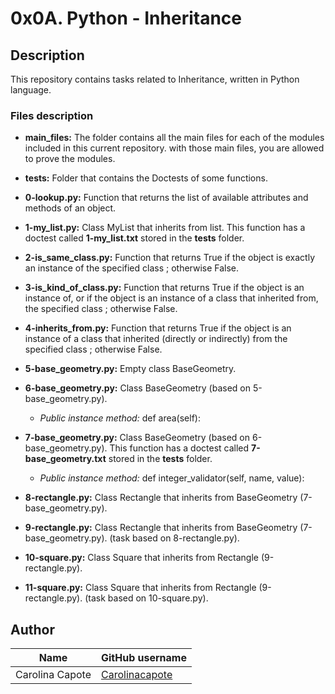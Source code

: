 # 0x0A. Python - Inheritance

## Description

This repository contains tasks related to Inheritance, written in Python language.

### Files description

- **main_files:**
The folder contains all the main files for each of the modules included in this current repository. with those main files, you are allowed to prove the modules.

- **tests:**
Folder that contains the Doctests of some functions.

- **0-lookup.py:**
Function that returns the list of available attributes and methods of an object.

- **1-my_list.py:**
Class MyList that inherits from list. This function has a doctest called **1-my_list.txt** stored in the **tests** folder.

- **2-is_same_class.py:**
Function that returns True if the object is exactly an instance of the specified class ; otherwise False.

- **3-is_kind_of_class.py:**
Function that returns True if the object is an instance of, or if the object is an instance of a class that inherited from, the specified class ; otherwise False.

- **4-inherits_from.py:**
Function that returns True if the object is an instance of a class that inherited (directly or indirectly) from the specified class ; otherwise False.

- **5-base_geometry.py:**
Empty class BaseGeometry.

- **6-base_geometry.py:**
Class BaseGeometry (based on 5-base_geometry.py).
   - *Public instance method:* def area(self):

- **7-base_geometry.py:**
Class BaseGeometry (based on 6-base_geometry.py). This function has a doctest called **7-base_geometry.txt** stored in the **tests** folder.
   - *Public instance method:* def integer_validator(self, name, value):

- **8-rectangle.py:**
Class Rectangle that inherits from BaseGeometry (7-base_geometry.py).

- **9-rectangle.py:**
Class Rectangle that inherits from BaseGeometry (7-base_geometry.py). (task based on 8-rectangle.py).

- **10-square.py:**
Class Square that inherits from Rectangle (9-rectangle.py).

- **11-square.py:**
Class Square that inherits from Rectangle (9-rectangle.py). (task based on 10-square.py).

## Author

| Name | GitHub username |
| ------ | ------ |
| Carolina Capote | [Carolinacapote](https://github.com/Carolinacapote) |
